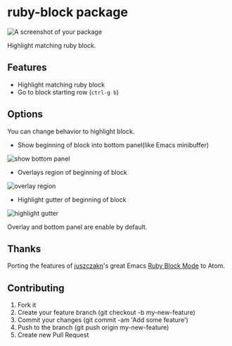 # ruby-block package

![A screenshot of your package](http://cl.ly/image/194216251H3v/ruby-block.gif)

Highlight matching ruby block.

## Features
- Highlight matching ruby block
- Go to block starting row (`ctrl-g b`)

## Options
You can change behavior to highlight block.
  
- Show beginning of block into bottom panel(like Emacs minibuffer)

![show bottom panel](http://cl.ly/image/0d081N2t2p0f/Image%202015-01-16%20at%201.05.32%20%E5%8D%88%E5%89%8D.png)

- Overlays region of beginning of block

![overlay region](http://cl.ly/image/1v3N0F1R3B15/test_rb_-__Users_hakutoitoi__atom_packages_ruby-block_-_Atom.png)

- Highlight gutter of beginning of block

![highlight gutter](http://cl.ly/image/1x0g1e291k0v/Image%202015-01-16%20at%201.03.15%20%E5%8D%88%E5%89%8D.png)

Overlay and bottom panel are enable by default.

## Thanks
Porting the features of [juszczakn](https://github.com/juszczakn)'s great Emacs [Ruby Block Mode](https://github.com/juszczakn/ruby-block) to Atom.

## Contributing
1. Fork it
2. Create your feature branch (git checkout -b my-new-feature)
3. Commit your changes (git commit -am 'Add some feature')
4. Push to the branch (git push origin my-new-feature)
5. Create new Pull Request
